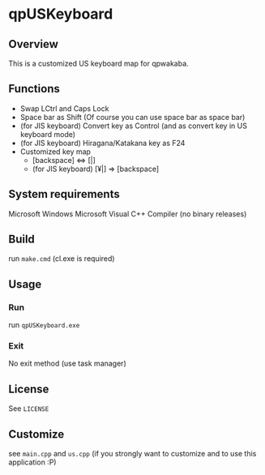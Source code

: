 # qpUSKeyboard

## Overview

This is a customized US keyboard map for qpwakaba.

## Functions

- Swap LCtrl and Caps Lock
- Space bar as Shift (Of course you can use space bar as space bar)
- (for JIS keyboard) Convert key as Control (and as convert key in US keyboard mode)
- (for JIS keyboard) Hiragana/Katakana key as F24
- Customized key map
  - [backspace] <=> [\|]
  - (for JIS keyboard) [¥|] => [backspace]

## System requirements

Microsoft Windows
Microsoft Visual C++ Compiler (no binary releases)

## Build

run `make.cmd` (cl.exe is required)

## Usage

### Run
run `qpUSKeyboard.exe`

### Exit
No exit method (use task manager)

## License
See `LICENSE`


## Customize
see `main.cpp` and `us.cpp` (if you strongly want to customize and to use this application :P)

